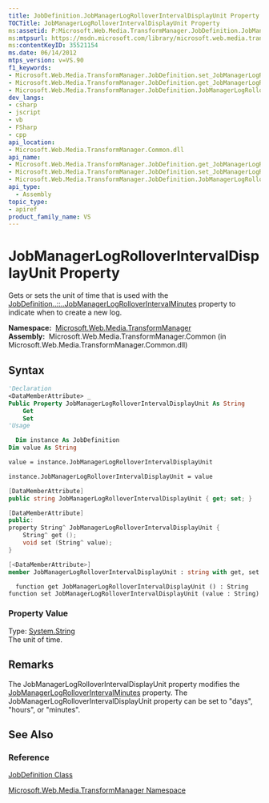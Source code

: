 ```yaml
---
title: JobDefinition.JobManagerLogRolloverIntervalDisplayUnit Property (Microsoft.Web.Media.TransformManager)
TOCTitle: JobManagerLogRolloverIntervalDisplayUnit Property
ms:assetid: P:Microsoft.Web.Media.TransformManager.JobDefinition.JobManagerLogRolloverIntervalDisplayUnit
ms:mtpsurl: https://msdn.microsoft.com/library/microsoft.web.media.transformmanager.jobdefinition.jobmanagerlogrolloverintervaldisplayunit(v=VS.90)
ms:contentKeyID: 35521154
ms.date: 06/14/2012
mtps_version: v=VS.90
f1_keywords:
- Microsoft.Web.Media.TransformManager.JobDefinition.set_JobManagerLogRolloverIntervalDisplayUnit
- Microsoft.Web.Media.TransformManager.JobDefinition.get_JobManagerLogRolloverIntervalDisplayUnit
- Microsoft.Web.Media.TransformManager.JobDefinition.JobManagerLogRolloverIntervalDisplayUnit
dev_langs:
- csharp
- jscript
- vb
- FSharp
- cpp
api_location:
- Microsoft.Web.Media.TransformManager.Common.dll
api_name:
- Microsoft.Web.Media.TransformManager.JobDefinition.get_JobManagerLogRolloverIntervalDisplayUnit
- Microsoft.Web.Media.TransformManager.JobDefinition.set_JobManagerLogRolloverIntervalDisplayUnit
- Microsoft.Web.Media.TransformManager.JobDefinition.JobManagerLogRolloverIntervalDisplayUnit
api_type:
  - Assembly
topic_type:
- apiref
product_family_name: VS
---
```


# JobManagerLogRolloverIntervalDisplayUnit Property

Gets or sets the unit of time that is used with the [JobDefinition..::..JobManagerLogRolloverIntervalMinutes](jobdefinition-jobmanagerlogrolloverintervalminutes-property-microsoft-web-media-transformmanager.md) property to indicate when to create a new log.

**Namespace:**  [Microsoft.Web.Media.TransformManager](microsoft-web-media-transformmanager-namespace.md)  
**Assembly:**  Microsoft.Web.Media.TransformManager.Common (in Microsoft.Web.Media.TransformManager.Common.dll)

## Syntax

```vb
'Declaration
<DataMemberAttribute> _
Public Property JobManagerLogRolloverIntervalDisplayUnit As String
    Get
    Set
'Usage

  Dim instance As JobDefinition
Dim value As String

value = instance.JobManagerLogRolloverIntervalDisplayUnit

instance.JobManagerLogRolloverIntervalDisplayUnit = value
```

```csharp
[DataMemberAttribute]
public string JobManagerLogRolloverIntervalDisplayUnit { get; set; }
```

```cpp
[DataMemberAttribute]
public:
property String^ JobManagerLogRolloverIntervalDisplayUnit {
    String^ get ();
    void set (String^ value);
}
```

``` fsharp
[<DataMemberAttribute>]
member JobManagerLogRolloverIntervalDisplayUnit : string with get, set
```

```jscript
  function get JobManagerLogRolloverIntervalDisplayUnit () : String
function set JobManagerLogRolloverIntervalDisplayUnit (value : String)
```

### Property Value

Type: [System.String](https://msdn.microsoft.com/library/s1wwdcbf)  
The unit of time.  

## Remarks

The JobManagerLogRolloverIntervalDisplayUnit property modifies the [JobManagerLogRolloverIntervalMinutes](jobdefinition-jobmanagerlogrolloverintervalminutes-property-microsoft-web-media-transformmanager.md) property. The JobManagerLogRolloverIntervalDisplayUnit property can be set to "days", "hours", or "minutes".

## See Also

### Reference

[JobDefinition Class](jobdefinition-class-microsoft-web-media-transformmanager.md)

[Microsoft.Web.Media.TransformManager Namespace](microsoft-web-media-transformmanager-namespace.md)
